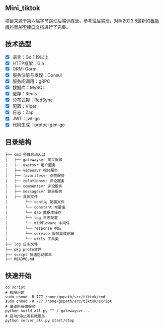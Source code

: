 ## Mini_tiktok
项目来源于第六届字节跳动后端训练营，参考往届实现，对照2023.8最新的[极简版抖音APP接口文档](https://apifox.com/apidoc/shared-09d88f32-0b6c-4157-9d07-a36d32d7a75c/api-50707523)进行了完善。

## 技术选型

- [x] 语言：Go 1.19以上
- [x] HTTP框架：Gin
- [x] ORM: Gorm
- [x] 服务注册与发现：Consul
- [x] 服务间调用：gRPC
- [x] 数据库：MySQL
- [x] 缓存：Redis
- [x] 分布式锁：RedSync
- [x] 配置：Viper
- [x] 日志：Zap
- [x] JWT：jwt-go
- [x] 代码生成：protoc-gen-go

## 目录结构

```
├── cmd 项目启动入口
│   ├── gatewaysvr 网关服务
│   ├── usersvr 用户服务
│   ├── videosvr 视频服务
│   ├── favoritesvr 点赞服务
│   ├── relationsvr 评论服务
│   ├── commentsvr 评论服务
│   ├── messagesvr 聊天服务
│   ├── 具体文件
│        └── config 配置文件
│        └── constant 常量值
│        └── dao 数据库操作
│        └── log 日志配置
│        └── middleware 中间件
│        └── response 响应
│        └── service 服务具体逻辑
│        └── utils 工具类
├── log 日志文件
├── pkg proto文件
├── script 快速启动脚本
├── README.md
```

## 快速开始

```shell
cd script
# 权限问题
sudo chmod -R 777 /home/gopath/src/tiktok/cmd
sudo chmod -R 777 /home/gopath/src/tiktok/script
# 编译所有微服务
python build_all.py "" / gatewaysvr...
# 启动/停止所有微服务
python server_all.py start/stop
```
